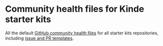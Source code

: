 # Community health files for Kinde starter kits

All the default [GitHub community health files](https://docs.github.com/en/communities/setting-up-your-project-for-healthy-contributions/creating-a-default-community-health-file) for all starter kits repositories, including [issue and PR templates](https://docs.github.com/en/communities/using-templates-to-encourage-useful-issues-and-pull-requests/about-issue-and-pull-request-templates).

